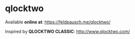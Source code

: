 qlocktwo
========

Available **online at**: https://feldpausch.me/qlocktwo/

Inspired by **QLOCKTWO CLASSIC**: http://www.qlocktwo.com/
